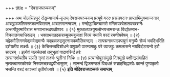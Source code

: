 +++
title = "देवराजपञ्चकम्"

+++
अथ चोलसिंहपुरं दोड्डय्याचार्य-कृतम् देवराजपञ्चकम् 
प्रत्यूषे वरदः प्रसन्नवदनः प्राप्ताभिमुख्यान्जनान् 
आबद्धाञ्जलिमस्तकानविरलान् आबालमानन्दयन् । 
मन्दोड्डायितचामरो मणिमयश्वेतातपत्रश्शनैः 
अन्तर्गोपुरमाविरास भगवानारूढपक्षीश्वरः ॥ {१} 
मुक्तातपत्रयुगलोभयचामरान्तः 
विद्योतमान-विनयातनयाधिरूढम् । 
भक्ताभयप्रदकराम्बुजमंबुजाक्षं 
नित्यं नमामि वरदं रमणीयवेषम् ॥ {२} 
यद्वेदमौलिगणवेद्यमवेद्यमन्यैः 
यद्ब्रह्मरुद्रसुरनायकमौलिवन्द्यम् । 
तत्पद्मनाभपदपद्मयुगं मनुष्यैः 
सेव्यं भवद्भिरिति दर्शयतीव तार्क्ष्यः ॥ {३} 
केचित्तत्त्वविशोधने पशुपतौ पारम्यमाहुः परे 
व्याजह्रुः कमलासने नयविदोऽप्यन्ये हरौ सादरम् । 
इत्येवं चलचेतसां तनुभृतां पादावरिन्दं हरेः  
तत्सन्दर्शयतीव संप्रति नृणां तार्क्ष्यः श्रुतीनां निधिः ॥ {४} 
प्रत्यग्गोपुरसंमुखे दिनमुखे पक्षीन्द्रसंवाहितं 
नृत्यच्चामरकोरकं निरुपमच्छत्रद्वयीभासुरम् । 
सानन्दं द्विजमण्डलं विदधतं सन्नाहचिह्नारवैः 
कान्तं पुण्यकृतो भजन्ति वरदं काञ्च्यां तृतीयोत्सवे ॥ {५} 
**इति श्रीदेवराजपञ्चकं समाप्तम्**
